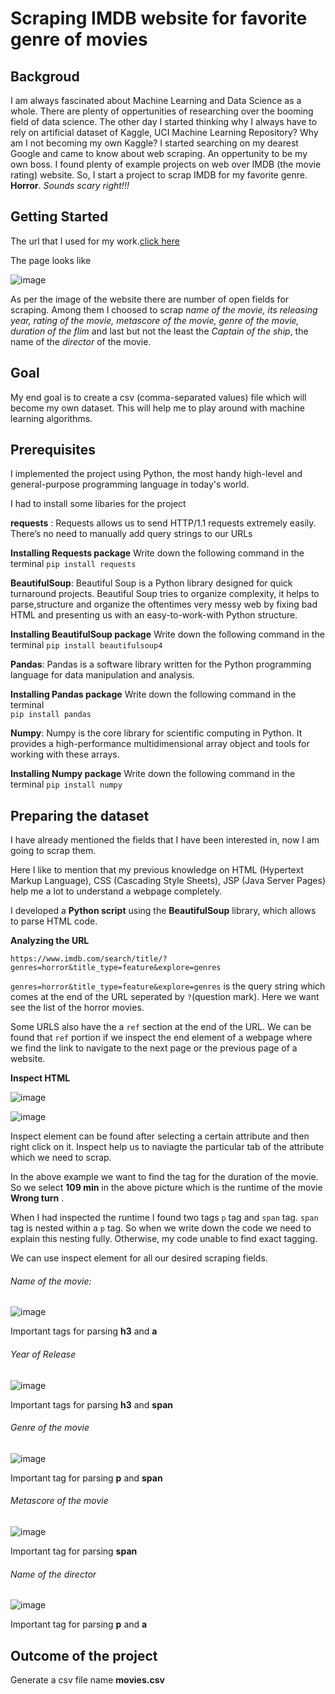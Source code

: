 # Scraping IMDB website for favorite genre of movies
## Backgroud
I am always fascinated about Machine Learning and Data Science as a whole. There are plenty of oppertunities of researching over the booming field of data science. The other day I started thinking why I always have to rely on artificial dataset of Kaggle, UCI Machine Learning Repository? Why am I not becoming my own Kaggle? I started searching on my dearest Google and came to know about web scraping. An oppertunity to be my own boss. I found plenty of example projects on web over IMDB (the movie rating) website. So, I start a project to scrap IMDB for my favorite genre. **Horror**. *Sounds scary right!!!*

## Getting Started
The url that I used for my work.[click here](https://www.imdb.com/search/title/?genres=horror&title_type=feature&explore=genres)

The page looks like 

![image](https://github.com/mobilerobotp4/Machine_Learning/blob/sub_ml/Web_scraping/IMDB/horror_movies.jpg)

As per the image of the website there are number of open fields for scraping. Among them I choosed to scrap *name of the movie, its releasing year, rating of the movie, metascore of the movie, genre of the movie, duration of the flim* and last but not the least the *Captain of the ship*, the name of the *director* of the movie.

## Goal

My end goal is to create a csv (comma-separated values) file which will become my own dataset. This will help me to play around with machine learning algorithms. 

## Prerequisites
I implemented the project using Python, the most handy high-level and general-purpose programming language in today's world.

I had to install some libaries for the project

**requests** : Requests allows us to send HTTP/1.1 requests extremely easily. There’s no need to manually add query strings to our URLs

**Installing Requests package**
Write down the following command in the terminal
`pip install requests`

**BeautifulSoup**: Beautiful Soup is a Python library designed for quick turnaround projects. Beautiful Soup tries to organize complexity, it helps to parse,structure and organize the oftentimes very messy web by fixing bad HTML and presenting us with an easy-to-work-with Python structure.

**Installing BeautifulSoup package**
Write down the following command in the terminal
`pip install beautifulsoup4`

**Pandas**: Pandas is a software library written for the Python programming language for data manipulation and analysis.

**Installing Pandas package**
Write down the following command in the terminal  
`pip install pandas`


**Numpy**: Numpy is the core library for scientific computing in Python. It provides a high-performance multidimensional array object and tools for working with these arrays.

**Installing Numpy package**
Write down the following command in the terminal
`pip install numpy`

## Preparing the dataset

I have already mentioned the fields that I have been interested in, now I am going to scrap them.

Here I like to mention that my previous knowledge on HTML (Hypertext Markup Language), CSS (Cascading Style Sheets), JSP (Java Server Pages) help me a lot to understand a webpage completely. 

I developed a **Python script** using the **BeautifulSoup** library, which allows to parse HTML code.

**Analyzing the URL**

`https://www.imdb.com/search/title/?genres=horror&title_type=feature&explore=genres`

`genres=horror&title_type=feature&explore=genres` is the query string which comes at the end of the URL seperated by `?`(question mark). Here we want see the list of the horror movies.

Some URLS also have the a `ref` section at the end of the URL. We can be found that `ref` portion if we inspect the end element of a webpage where we find the link to navigate to the next page or the previous page of a website.

**Inspect HTML**

![image](https://github.com/mobilerobotp4/Machine_Learning/blob/sub_ml/Web_scraping/IMDB/Inspect.jpg)

![image](https://github.com/mobilerobotp4/Machine_Learning/blob/sub_ml/Web_scraping/IMDB/Inspect-element.jpg)

Inspect element can be found after selecting a certain attribute and then right click on it. Inspect help us to naviagte the particular tab of the attribute which we need to scrap.

In the above example we want to find the tag for the duration of the movie. So we select **109 min** in the above picture which is the runtime of the movie **Wrong turn** . 

When I had inspected the runtime I found two tags `p` tag and `span` tag. `span` tag is nested within a `p` tag. So when we write down the code we need to explain this nesting fully. Otherwise, my code unable to find exact tagging. 
  
We can use inspect element for all our desired scraping fields.

###### Name of the movie:

![image](https://github.com/mobilerobotp4/Machine_Learning/blob/sub_ml/Web_scraping/IMDB/Name.jpg)

Important tags for parsing **h3** and **a**

###### Year of Release

![image](https://github.com/mobilerobotp4/Machine_Learning/blob/sub_ml/Web_scraping/IMDB/year.jpg)

Important tags for parsing **h3** and **span**

###### Genre of the movie

![image](https://github.com/mobilerobotp4/Machine_Learning/blob/sub_ml/Web_scraping/IMDB/genre.jpg)

Important tag for parsing **p** and **span**

###### Metascore of the movie

![image](https://github.com/mobilerobotp4/Machine_Learning/blob/sub_ml/Web_scraping/IMDB/Metascore.jpg)

Important tag for parsing **span**

###### Name of the director

![image](https://github.com/mobilerobotp4/Machine_Learning/blob/sub_ml/Web_scraping/IMDB/director.png)

Important tag for parsing **p** and **a**

## Outcome of the project

Generate a csv file name **movies.csv**






